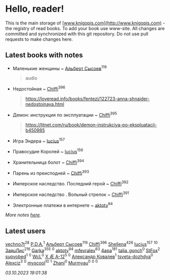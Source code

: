 # Hello, reader!
This is the main storage of [www.knigopis.com](http://www.knigopis.com) - the registry of read books.
To add your book use www-site. All changes are committed and synchronized with this git repository.
Do not use pull requests to make changes here.


## Latest books with notes
* Маленькие женщины ~ [Альберт Сысоев](users/474/47446642-vkontakte)<sup>119</sup>
    > audio

* Недостойная ~ [Chiffi](users/105/105831994080785626680-google)<sup>396</sup>
    > https://loveread.info/books/fentezi/122723-anna-shnaider-nedostoinaya.html

* Демон: инструкция по эксплуатации ~ [Chiffi](users/105/105831994080785626680-google)<sup>395</sup>
    > https://litnet.com/ru/book/demon-instrukciya-po-ekspluatacii-b450985

* Игра Эндера ~ [lucius](users/838/83820536-yandex)<sup>157</sup>

* Правосудие Королей ~ [lucius](users/838/83820536-yandex)<sup>156</sup>

* Хранительница болот ~ [Chiffi](users/105/105831994080785626680-google)<sup>394</sup>

* Парень из преисподней ~ [Chiffi](users/105/105831994080785626680-google)<sup>393</sup>

* Имперское наследство. Последний герой ~ [Chiffi](users/105/105831994080785626680-google)<sup>392</sup>

* Имперское наследство . Вольный стрелок ~ [Chiffi](users/105/105831994080785626680-google)<sup>391</sup>

* Электронные платежи в интернете ~ [aktoty](users/275/275766107-vkontakte)<sup>94</sup>


_More notes [here](latest_books_with_notes.md)._


## Latest users
[vechno7t](users/102/102483077884312127500-google)<sup>28</sup> 
[P.D.A.](users/101/101885615006241630614-google)<sup>1</sup> 
[Альберт Сысоев](users/474/47446642-vkontakte)<sup>119</sup> 
[Chiffi](users/105/105831994080785626680-google)<sup>396</sup> 
[Shellena](users/134/13413591548892934957-mailru)<sup>426</sup> 
[lucius](users/838/83820536-yandex)<sup>157</sup> 
[](users/101/101368518035734751027-google)<sup>10</sup> 
[ЗаяцЛис](users/112/112388384595246311466-google)<sup>216</sup> 
[Garka](users/115/115753719718250012620-google)<sup>355</sup> 
[](users/115/115095777313809768381-google)<sup>0</sup> 
[aktoty](users/275/275766107-vkontakte)<sup>94</sup> 
[mfevralev](users/140/140966150-vkontakte)<sup>63</sup> 
[4apa](users/117/117392596378069249667-google)<sup>181</sup> 
[talia_gonch](users/116/116727437007720956503-google)<sup>0</sup> 
[StFox](users/108/10824953-yandex)<sup>2</sup> 
[supvobed](users/111/111120684537115120803-google)<sup>1</sup> 
[](users/108/108689900996785507657-google)<sup>0</sup> 
[WcL](users/106/106758454733805717947-google)<sup>0</sup> 
[X Æ A-12](users/115/115609550904757194526-google)<sup>5</sup> 
[](users/112/112452730042794139520-google)<sup>0</sup> 
[Александр Ковалев](users/141/14161137020827113329-mailru)<sup>1</sup> 
[tsveta-dozhdya](users/983/983485507-yandex)<sup>0</sup> 
[Alexciz](users/104/104402554069177138887-google)<sup>3</sup> 
[](users/116/116461044320164710012-google)<sup>0</sup> 
[myscool](users/101/101429613411254493072-google)<sup>10</sup> 
[](users/115/115714542148878544061-google)<sup>1</sup> 
[Zhani](users/109/109586026743199600506-google)<sup>0</sup> 
[Murmyau](users/107/107272984290708451258-google)<sup>0</sup> 
[](users/103/1035563327194476370-mailru)<sup>0</sup> 
[](users/106/106851335280025411906-google)<sup>0</sup> 


_03.10.2023 19:01:38_
